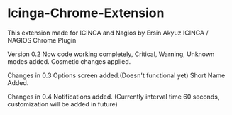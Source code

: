 # Icinga-Chrome-Extension

This extension made for ICINGA and Nagios by Ersin Akyuz
ICINGA / NAGIOS Chrome Plugin

Version 0.2
Now code working completely,
Critical, Warning, Unknown modes added.
Cosmetic changes applied.

Changes in 0.3
Options screen added.(Doesn't functional yet)
Short Name Added.

Changes in 0.4
Notifications added. (Currently interval time 60 seconds, customization will be added in future)
